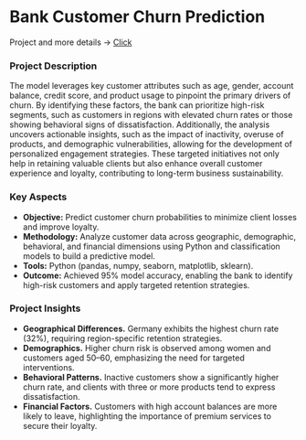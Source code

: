 # Bank Customer Churn Prediction
Project and more details -> [Click](https://github.com/ilonakandela/projects/blob/main/Bank%20Customer%20Churn%20Prediction/Bank%20Customer%20Churn%20Prediction.ipynb)

### Project Description
The model leverages key customer attributes such as age, gender, account balance, credit score, and product usage to pinpoint the primary drivers of churn. By identifying these factors, the bank can prioritize high-risk segments, such as customers in regions with elevated churn rates or those showing behavioral signs of dissatisfaction. Additionally, the analysis uncovers actionable insights, such as the impact of inactivity, overuse of products, and demographic vulnerabilities, allowing for the development of personalized engagement strategies. These targeted initiatives not only help in retaining valuable clients but also enhance overall customer experience and loyalty, contributing to long-term business sustainability.

### Key Aspects 
- **Objective:** Predict customer churn probabilities to minimize client losses and improve loyalty.
- **Methodology:** Analyze customer data across geographic, demographic, behavioral, and financial dimensions using Python and classification models to build a predictive model.
- **Tools:** Python (pandas, numpy, seaborn, matplotlib, sklearn).
- **Outcome:** Achieved 95% model accuracy, enabling the bank to identify high-risk customers and apply targeted retention strategies.

### Project Insights
- **Geographical Differences.** Germany exhibits the highest churn rate (32%), requiring region-specific retention strategies.
- **Demographics.** Higher churn risk is observed among women and customers aged 50–60, emphasizing the need for targeted interventions.
- **Behavioral Patterns.** Inactive customers show a significantly higher churn rate, and clients with three or more products tend to express dissatisfaction.
- **Financial Factors.** Customers with high account balances are more likely to leave, highlighting the importance of premium services to secure their loyalty.
